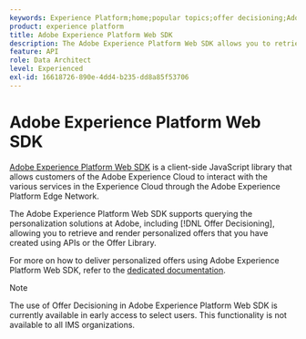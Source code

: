 ```yaml
---
keywords: Experience Platform;home;popular topics;offer decisioning;Adobe Experience Platform Web SDK
product: experience platform
title: Adobe Experience Platform Web SDK
description: The Adobe Experience Platform Web SDK allows you to retrieve and render personalized offers that you have created using APIs or the Offer Library.
feature: API
role: Data Architect
level: Experienced
exl-id: 16618726-890e-4dd4-b235-dd8a85f53706
---
```

# Adobe Experience Platform Web SDK

[Adobe Experience Platform Web SDK](https://experienceleague.adobe.com/docs/experience-platform/edge/home.html?lang=en#video-overview) is a client-side JavaScript library that allows customers of the Adobe Experience Cloud to interact with the various services in the Experience Cloud through the Adobe Experience Platform Edge Network.

The Adobe Experience Platform Web SDK supports querying the personalization solutions at Adobe, including [!DNL Offer Decisioning], allowing you to retrieve and render personalized offers that you have created using APIs or the Offer Library.

For more on how to deliver personalized offers using Adobe Experience Platform Web SDK, refer to the [dedicated documentation](https://experienceleague.adobe.com/docs/experience-platform/edge/personalization/offer-decisioning/offer-decisioning-overview.html?lang=en#enabling-offer-decisioning).

>[!NOTE]
>
>The use of Offer Decisioning in Adobe Experience Platform Web SDK is currently available in early access to select users. This functionality is not available to all IMS organizations.
